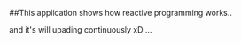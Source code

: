 ##This application shows how reactive programming works..

and it's will upading continuously xD ...

